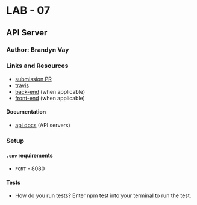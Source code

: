 # LAB - 07

## API Server

### Author: Brandyn Vay

### Links and Resources
* [submission PR](http://xyz.com)
* [travis](http://xyz.com)
* [back-end](http://xyz.com) (when applicable)
* [front-end](http://xyz.com) (when applicable)

#### Documentation
* [api docs](http://xyz.com) (API servers)

### Setup
#### `.env` requirements
* `PORT` - 8080
  
#### Tests
* How do you run tests? Enter npm test into your terminal to run the test.
